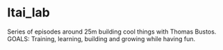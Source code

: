 # ltai_lab
Series of episodes around 25m building cool things with Thomas Bustos.
GOALS: Training, learning, building and growing while having fun.
